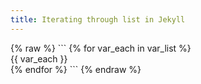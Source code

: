 ```yaml
---
title: Iterating through list in Jekyll
---
```


<div markdown="1" class="ans">
{% raw %}
```
{% for var_each in var_list %}
    <div>{{ var_each }}</div>
{% endfor %}
```
{% endraw %}
</div>
